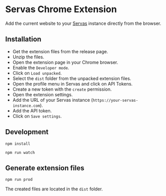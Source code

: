 # Servas Chrome Extension

Add the current website to your [Servas](https://github.com/beromir/servas) instance directly from the browser.

## Installation

- Get the extension files from the release page.
- Unzip the files.
- Open the extension page in your Chrome browser.
- Enable the `Developer mode`.
- Click on `Load unpacked`.
- Select the `dist` folder from the unpacked extension files.
- Open the profile menu in Servas and click on API Tokens.
- Create a new token with the `create` permission.
- Open the extension settings.
- Add the URL of your Servas instance (`https://your-servas-instance.com`).
- Add the API token.
- Click on `Save settings`.

## Development

```shell
npm install
```

```shell
npm run watch
```

## Generate extension files

```shell
npm run prod
```

The created files are located in the `dist` folder.
